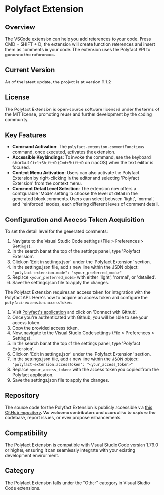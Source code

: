 # Polyfact Extension

## Overview

The VSCode extension can help you add references to your code. Press CMD + SHIFT + D; the extension will create function references and insert them as comments in your code. The extension uses the Polyfact API to generate the references.

## Current Version

As of the latest update, the project is at version 0.1.2

## License

The Polyfact Extension is open-source software licensed under the terms of the MIT license, promoting reuse and further development by the coding community.

## Key Features

- **Command Activation**: The `polyfact-extension.commentFunctions` command, once executed, activates the extension.
- **Accessible Keybindings**: To invoke the command, use the keyboard shortcut `Ctrl+Shift+D` (`Cmd+Shift+D` on macOS) when the text editor is focused.
- **Context Menu Activation**: Users can also activate the Polyfact Extension by right-clicking in the editor and selecting 'Polyfact Extension' from the context menu.
- **Comment Detail Level Selection**: The extension now offers a configurable 'Mode' setting to choose the level of detail in the generated block comments. Users can select between 'light', 'normal', and 'reinforced' modes, each offering different levels of comment detail.

## Configuration and Access Token Acquisition

To set the detail level for the generated comments:

1. Navigate to the Visual Studio Code settings (File > Preferences > Settings).
2. In the search bar at the top of the settings panel, type 'Polyfact Extension'.
3. Click on 'Edit in settings.json' under the 'Polyfact Extension' section.
4. In the settings.json file, add a new line within the JSON object: `"polyfact-extension.mode": "<your_preferred_mode>"`
5. Replace `<your_preferred_mode>` with either 'light', 'normal', or 'detailed'.
6. Save the settings.json file to apply the changes.

The Polyfact Extension requires an access token for integration with the Polyfact API. Here's how to acquire an access token and configure the `polyfact-extension.accessToken`:

1. Visit [Polyfact's application](https://app.polyfact.com/) and click on 'Connect with Github'.
2. Once you're authenticated with Github, you will be able to see your access token.
3. Copy the provided access token.
4. Now, navigate to the Visual Studio Code settings (File > Preferences > Settings).
5. In the search bar at the top of the settings panel, type 'Polyfact Extension'.
6. Click on 'Edit in settings.json' under the 'Polyfact Extension' section.
7. In the settings.json file, add a new line within the JSON object: `"polyfact-extension.accessToken": "<your_access_token>"`
8. Replace `<your_access_token>` with the access token you copied from the Polyfact application.
9. Save the settings.json file to apply the changes.

## Repository

The source code for the Polyfact Extension is publicly accessible via [this GitHub repository](https://github.com/polyfact/polyfact-extension.git). We welcome contributors and users alike to explore the codebase, report issues, or even propose enhancements.

## Compatibility

The Polyfact Extension is compatible with Visual Studio Code version 1.79.0 or higher, ensuring it can seamlessly integrate with your existing development environment.

## Category

The Polyfact Extension falls under the "Other" category in Visual Studio Code extensions.
